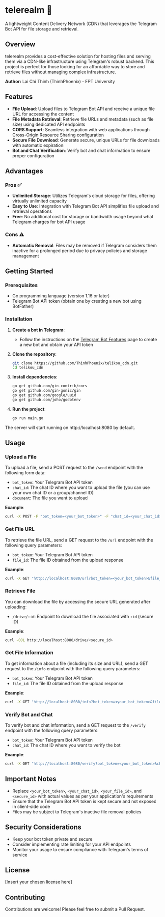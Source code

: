 # telerealm 📡

A lightweight Content Delivery Network (CDN) that leverages the Telegram Bot API for file storage and retrieval.

## Overview

telerealm provides a cost-effective solution for hosting files and serving them via a CDN-like infrastructure using Telegram's robust backend. This project is perfect for those looking for an affordable way to store and retrieve files without managing complex infrastructure.

**Author:** Lai Chi Thinh (ThinhPhoenix) - FPT University

## Features

- **File Upload**: Upload files to Telegram Bot API and receive a unique file URL for accessing the content
- **File Metadata Retrieval**: Retrieve file URLs and metadata (such as file size) using dedicated API endpoints
- **CORS Support**: Seamless integration with web applications through Cross-Origin Resource Sharing configuration
- **Secure File Download**: Generate secure, unique URLs for file downloads with automatic expiration
- **Bot and Chat Verification**: Verify bot and chat information to ensure proper configuration

## Advantages

### Pros ✅

- **Unlimited Storage**: Utilizes Telegram's cloud storage for files, offering virtually unlimited capacity
- **Easy to Use**: Integration with Telegram Bot API simplifies file upload and retrieval operations
- **Free**: No additional cost for storage or bandwidth usage beyond what Telegram charges for bot API usage

### Cons ⚠️

- **Automatic Removal**: Files may be removed if Telegram considers them inactive for a prolonged period due to privacy policies and storage management

## Getting Started

### Prerequisites

- Go programming language (version 1.16 or later)
- Telegram Bot API token (obtain one by creating a new bot using BotFather)

### Installation

1. **Create a bot in Telegram**:
   - Follow the instructions on the [Telegram Bot Features](https://core.telegram.org/bots/features) page to create a new bot and obtain your API token

2. **Clone the repository**:
   ```bash
   git clone https://github.com/ThinhPhoenix/telikou_cdn.git
   cd telikou_cdn
   ```

3. **Install dependencies**:
   ```bash
   go get github.com/gin-contrib/cors
   go get github.com/gin-gonic/gin
   go get github.com/google/uuid
   go get github.com/joho/godotenv
   ```

4. **Run the project**:
   ```bash
   go run main.go
   ```

The server will start running on http://localhost:8080 by default.

## Usage

### Upload a File

To upload a file, send a POST request to the `/send` endpoint with the following form data:
- `bot_token`: Your Telegram Bot API token
- `chat_id`: The chat ID where you want to upload the file (you can use your own chat ID or a group/channel ID)
- `document`: The file you want to upload

**Example**:
```bash
curl -X POST -F "bot_token=<your_bot_token>" -F "chat_id=<your_chat_id>" -F "document=@/path/to/your/file" http://localhost:8080/send
```

### Get File URL

To retrieve the file URL, send a GET request to the `/url` endpoint with the following query parameters:
- `bot_token`: Your Telegram Bot API token
- `file_id`: The file ID obtained from the upload response

**Example**:
```bash
curl -X GET "http://localhost:8080/url?bot_token=<your_bot_token>&file_id=<your_file_id>"
```

### Retrieve File

You can download the file by accessing the secure URL generated after uploading:
- `/drive/:id`: Endpoint to download the file associated with `:id` (secure ID)

**Example**:
```bash
curl -OJL http://localhost:8080/drive/<secure_id>
```

### Get File Information

To get information about a file (including its size and URL), send a GET request to the `/info` endpoint with the following query parameters:
- `bot_token`: Your Telegram Bot API token
- `file_id`: The file ID obtained from the upload response

**Example**:
```bash
curl -X GET "http://localhost:8080/info?bot_token=<your_bot_token>&file_id=<your_file_id>"
```

### Verify Bot and Chat

To verify bot and chat information, send a GET request to the `/verify` endpoint with the following query parameters:
- `bot_token`: Your Telegram Bot API token
- `chat_id`: The chat ID where you want to verify the bot

**Example**:
```bash
curl -X GET "http://localhost:8080/verify?bot_token=<your_bot_token>&chat_id=<your_chat_id>"
```

## Important Notes

- Replace `<your_bot_token>`, `<your_chat_id>`, `<your_file_id>`, and `<secure_id>` with actual values as per your application's requirements
- Ensure that the Telegram Bot API token is kept secure and not exposed in client-side code
- Files may be subject to Telegram's inactive file removal policies

## Security Considerations

- Keep your bot token private and secure
- Consider implementing rate limiting for your API endpoints
- Monitor your usage to ensure compliance with Telegram's terms of service

## License

[Insert your chosen license here]

## Contributing

Contributions are welcome! Please feel free to submit a Pull Request.
